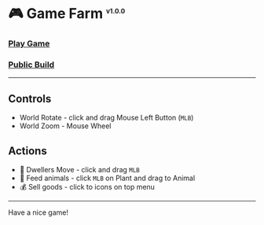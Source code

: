 # 🎮 Game Farm <sup style="font-size: small">v1.0.0</sup>

### [Play Game](https://portfolio.umbrael.com/content/pets/GameFarm/)
### [Public Build](./public/)

---

## Controls
- World Rotate - click and drag Mouse Left Button (`MLB`)
- World Zoom - Mouse Wheel

## Actions
+ 🐔 Dwellers Move - click and drag `MLB`
+ 🌿 Feed animals - click `MLB` on Plant and drag to Animal
+ 💰 Sell goods - click to icons on top menu

---

Have a nice game!
